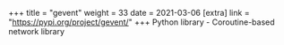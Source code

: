 +++
title = "gevent"
weight = 33
date = 2021-03-06
[extra]
link = "https://pypi.org/project/gevent/"
+++
Python library - Coroutine-based network library

